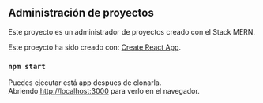 ## Administración de proyectos
Este proyecto es un administrador de proyectos creado con el Stack MERN.

Este proeycto ha sido creado con: [Create React App](https://github.com/facebook/create-react-app).

### `npm start`

Puedes ejecutar está app despues de clonarla.<br />
Abriendo [http://localhost:3000](http://localhost:3000) para verlo en el navegador.